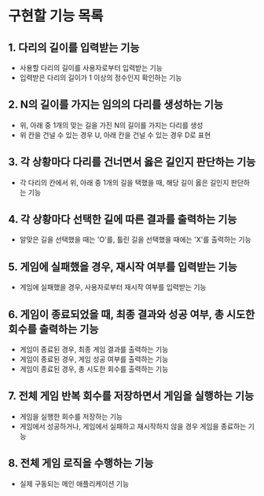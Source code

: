 # 구현할 기능 목록

## 1. 다리의 길이를 입력받는 기능
- 사용할 다리의 길이를 사용자로부터 입력받는 기능
- 입력받은 다리의 길이가 1 이상의 정수인지 확인하는 기능

## 2. N의 길이를 가지는 임의의 다리를 생성하는 기능
- 위, 아래 중 1개의 맞는 길을 가진 N의 길이를 가지는 다리를 생성
- 위 칸을 건널 수 있는 경우 U, 아래 칸을 건널 수 있는 경우 D로 표현

## 3. 각 상황마다 다리를 건너면서 옳은 길인지 판단하는 기능
- 각 다리의 칸에서 위, 아래 중 1개의 길을 택했을 때, 해당 길이 옳은 길인지 판단하는 기능

## 4. 각 상황마다 선택한 길에 따른 결과를 출력하는 기능
- 알맞은 길을 선택했을 때는 'O'를, 틀린 길을 선택했을 때에는 'X'를 출력하는 기능

## 5. 게임에 실패했을 경우, 재시작 여부를 입력받는 기능
- 게임에 실패했을 경우, 사용자로부터 재시작 여부를 입력받는 기능

## 6. 게임이 종료되었을 때, 최종 결과와 성공 여부, 총 시도한 회수를 출력하는 기능
- 게임이 종료된 경우, 최종 게임 결과를 출력하는 기능
- 게임이 종료된 경우, 게임 성공 여부를 출력하는 기능
- 게임이 종료된 경우, 총 시도한 회수를 출력하는 기능

## 7. 전체 게임 반복 회수를 저장하면서 게임을 실행하는 기능
- 게임을 실행한 회수를 저장하는 기능
- 게임에서 성공하거나, 게임에서 실패하고 재시작하지 않을 경우 게임을 종료하는 기능

## 8. 전체 게임 로직을 수행하는 기능
- 실제 구동되는 메인 애플리케이션 기능